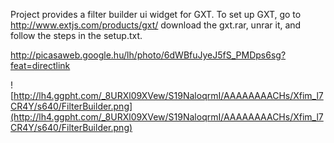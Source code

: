 Project provides a filter builder ui widget for GXT.
To set up GXT, go to http://www.extjs.com/products/gxt/ download the gxt.rar, unrar it, and follow the steps in the setup.txt.

http://picasaweb.google.hu/lh/photo/6dWBfuJyeJ5fS_PMDps6sg?feat=directlink

![http://lh4.ggpht.com/_8URXl09XVew/S19NaloqrmI/AAAAAAAACHs/Xfim_l7CR4Y/s640/FilterBuilder.png](http://lh4.ggpht.com/_8URXl09XVew/S19NaloqrmI/AAAAAAAACHs/Xfim_l7CR4Y/s640/FilterBuilder.png)
